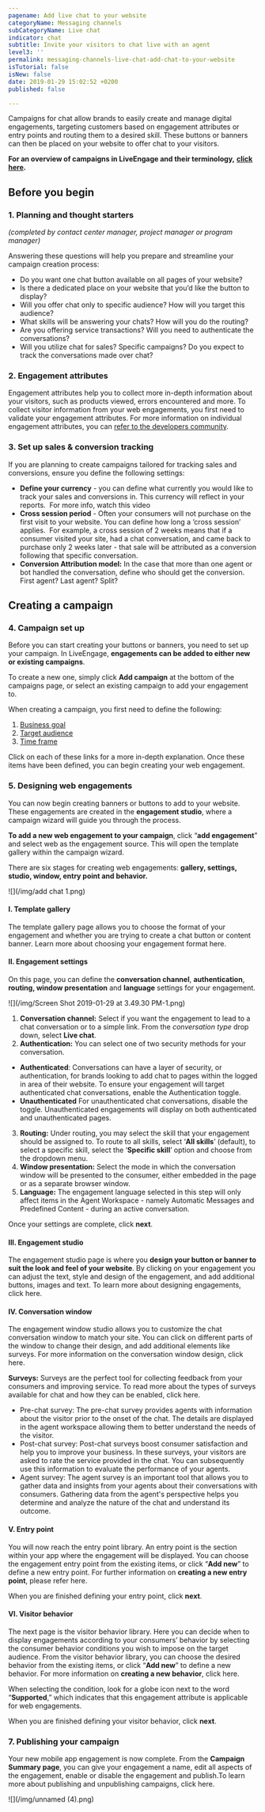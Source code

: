 ```yaml
---
pagename: Add live chat to your website
categoryName: Messaging channels
subCategoryName: Live chat
indicator: chat
subtitle: Invite your visitors to chat live with an agent
level3: ''
permalink: messaging-channels-live-chat-add-chat-to-your-website
isTutorial: false
isNew: false
date: 2019-01-29 15:02:52 +0200
published: false

---
```

Campaigns for chat allow brands to easily create and manage digital engagements, targeting customers based on engagement attributes or entry points and routing them to a desired skill. These buttons or banners can then be placed on your website to offer chat to your visitors.

**For an overview of campaigns in LiveEngage and their terminology,** [**click here**]()**.**

## Before you begin

### 1. Planning and thought starters

_(completed by contact center manager, project manager or program manager)_

Answering these questions will help you prepare and streamline your campaign creation process:

* Do you want one chat button available on all pages of your website?
* Is there a dedicated place on your website that you’d like the button to display?
* Will you offer chat only to specific audience? How will you target this audience?
* What skills will be answering your chats? How will you do the routing?
* Are you offering service transactions? Will you need to authenticate the conversations?
* Will you utilize chat for sales? Specific campaigns? Do you expect to track the conversations made over chat?

### 2. Engagement attributes

Engagement attributes help you to collect more in-depth information about your visitors, such as products viewed, errors encountered and more. To collect visitor information from your web engagements, you first need to validate your engagement attributes. For more information on individual engagement attributes, you can [refer to the developers community]().

### 3. Set up sales & conversion tracking

If you are planning to create campaigns tailored for tracking sales and conversions, ensure you define the following settings:

* **Define your currency** - you can define what currently you would like to track your sales and conversions in. This currency will reflect in your reports.  For more info, watch this video
* **Cross session period** - Often your consumers will not purchase on the first visit to your website. You can define how long a ‘cross session’ applies.  For example, a cross session of 2 weeks means that if a consumer visited your site, had a chat conversation, and came back to purchase only 2 weeks later - that sale will be attributed as a conversion following that specific conversation.
* **Conversion Attribution model:** In the case that more than one agent or bot handled the conversation, define who should get the conversion. First agent? Last agent? Split?

## Creating a campaign

### 4. Campaign set up

Before you can start creating your buttons or banners, you need to set up your campaign. In LiveEngage, **engagements can be added to either new or existing campaigns**.

To create a new one, simply click **Add campaign** at the bottom of the campaigns page, or select an existing campaign to add your engagement to.

When creating a campaign, you first need to define the following:

1. [Business goal]()
2. [Target audience]()
3. [Time frame]()

Click on each of these links for a more in-depth explanation. Once these items have been defined, you can begin creating your web engagement.

### 5. Designing web engagements

You can now begin creating banners or buttons to add to your website. These engagements are created in the **engagement studio**, where a campaign wizard will guide you through the process.

**To add a new web engagement to your campaign**, click “**add engagement**” and select web as the engagement source. This will open the template gallery within the campaign wizard.

There are six stages for creating web engagements: **gallery, settings, studio, window, entry point and behavior.**

![](/img/add chat 1.png)

#### I. Template gallery

The template gallery page allows you to choose the format of your engagement and whether you are trying to create a chat button or content banner. Learn more about choosing your engagement format here.

#### II. Engagement settings

On this page, you can define the **conversation channel**, **authentication**, **routing, window presentation** and **language** settings for your engagement.

![](/img/Screen Shot 2019-01-29 at 3.49.30 PM-1.png)

  1. **Conversation channel:** Select if you want the engagement to lead to a chat conversation or to a simple link. From the _conversation type_ drop down, select **Live chat**.
  2. **Authentication:** You can select one of two security methods for your conversation.
  * **Authenticated**: Conversations can have a layer of security, or authentication, for brands looking to add chat to pages within the logged in area of their website. To ensure your engagement will target authenticated chat conversations, enable the Authentication toggle.
  * **Unauthenticated** For unauthenticated chat conversations, disable the toggle. Unauthenticated engagements will display on both authenticated and unauthenticated pages.
  3. **Routing:** Under routing, you may select the skill that your engagement should be assigned to. To route to all skills, select ‘**All skills**’ (default), to select a specific skill, select the ‘**Specific skill**’ option and choose from the dropdown menu.
  4. **Window presentation:** Select the mode in which the conversation window will be presented to the consumer, either embedded in the page or as a separate browser window.
  5. **Language:** The engagement language selected in this step will only affect items in the Agent Workspace - namely Automatic Messages and Predefined Content - during an active conversation.

	
   Once your settings are complete, click **next**.

#### III. Engagement studio

The engagement studio page is where you **design your button or banner to suit the look and feel of your website**. By clicking on your engagement you can adjust the text, style and design of the engagement, and add additional buttons, images and text. To learn more about designing engagements, click here.

#### IV. Conversation window

The engagement window studio allows you to customize the chat conversation window to match your site. You can click on different parts of the window to change their design, and add additional elements like surveys. For more information on the conversation window design, click here.

**Surveys:** Surveys are the perfect tool for collecting feedback from your consumers and improving service. To read more about the types of surveys available for chat and how they can be enabled, click here.
* Pre-chat survey: The pre-chat survey provides agents with information about the visitor prior to the onset of the chat. The details are displayed in the agent workspace allowing them to better understand the needs of the visitor.
* Post-chat survey: Post-chat surveys boost consumer satisfaction and help you to improve your business. In these surveys, your visitors are asked to rate the service provided in the chat. You can subsequently use this information to evaluate the performance of your agents.
* Agent survey: The agent survey is an important tool that allows you to gather data and insights from your agents about their conversations with consumers. Gathering data from the agent's perspective helps you determine and analyze the nature of the chat and understand its outcome.

#### V. Entry point

You will now reach the entry point library. An entry point is the section within your app where the engagement will be displayed. You can choose the engagement entry point from the existing items, or click “**Add new**” to define a new entry point. For further information on **creating a new entry point**, please refer here.

When you are finished defining your entry point, click **next**.

#### VI. Visitor behavior

The next page is the visitor behavior library. Here you can decide when to display engagements according to your consumers’ behavior by selecting the consumer behavior conditions you wish to impose on the target audience. From the visitor behavior library, you can choose the desired behavior from the existing items, or click “**Add new**” to define a new behavior. For more information on **creating a new behavior**, click here.

When selecting the condition, look for a globe icon next to the word “**Supported**,” which indicates that this engagement attribute is applicable for web engagements.

When you are finished defining your visitor behavior, click **next**.

### 7. Publishing your campaign

Your new mobile app engagement is now complete. From the **Campaign Summary page**, you can give your engagement a name, edit all aspects of the engagement, enable or disable the engagement and publish.To learn more about publishing and unpublishing campaigns, click here.

![](/img/unnamed (4).png)

